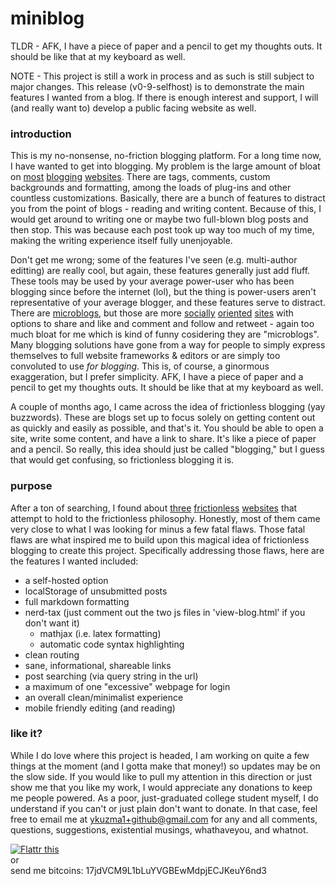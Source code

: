 # miniblog

TLDR - AFK, I have a piece of paper and a pencil to get my thoughts outs. It should be like that at my keyboard as well.

NOTE - This project is still a work in process and as such is still subject to major changes. This release (v0-9-selfhost) is to demonstrate the main features I wanted from a blog. If there is enough interest and support, I will (and really want to) develop a public facing website as well.

### introduction
This is my no-nonsense, no-friction blogging platform. For a long time now, I have wanted to get into blogging. My problem is the large amount of bloat on [most](http://blogger.com) [blogging](http://wordpress.org/) [websites](http://blog.com/). There are tags, comments, custom backgrounds and formatting, among the loads of plug-ins and other countless customizations. Basically, there are a bunch of features to distract you from the point of blogs - reading and writing content. Because of this, I would get around to writing one or maybe two full-blown blog posts and then stop. This was because each post took up way too much of my time, making the writing experience itself fully unenjoyable. 

Don't get me wrong; some of the features I've seen (e.g. multi-author editting) are really cool, but again, these features generally just add fluff. These tools may be used by your average power-user who has been blogging since before the internet (lol), but the thing is power-users aren't representative of your average blogger, and these features serve to distract. There are [microblogs](http://en.wikipedia.org/wiki/Microblogging), but those are more [socially](http://facebook.com) [oriented](http://tumblr.com) [sites](http://twitter.com) with options to share and like and comment and follow and retweet - again too much bloat for me which is kind of funny cosidering they are "microblogs". Many blogging solutions have gone from a way for people to simply express themselves to full website frameworks & editors or are simply too convoluted to use *for blogging*. This is, of course, a ginormous exaggeration, but I prefer simplicity. AFK, I have a piece of paper and a pencil to get my thoughts outs. It should be like that at my keyboard as well.

A couple of months ago, I came across the idea of frictionless blogging (yay buzzwords). These are blogs set up to focus solely on getting content out as quickly and easily as possible, and that's it. You should be able to open a site, write some content, and have a link to share. It's like a piece of paper and a pencil. So really, this idea should just be called "blogging," but I guess that would get confusing, so frictionless blogging it is.

### purpose
After a ton of searching, I found about [three](http://throwww.com/) [frictionless](http://feathe.rs/) [websites](http://scriptogr.am/) that attempt to hold to the frictionless philosophy. Honestly, most of them came very close to what I was looking for minus a few fatal flaws. Those fatal flaws are what inspired me to build upon this magical idea of frictionless blogging to create this project. Specifically addressing those flaws, here are the features I wanted included:
* a self-hosted option
* localStorage of unsubmitted posts
* full markdown formatting
* nerd-tax (just comment out the two js files in 'view-blog.html' if you don't want it)
    * mathjax (i.e. latex formatting)
    * automatic code syntax highlighting
* clean routing
* sane, informational, shareable links
* post searching (via query string in the url)
* a maximum of one "excessive" webpage for login
* an overall clean/minimalist experience
* mobile friendly editing (and reading)

### like it?
While I do love where this project is headed, I am working on quite a few things at the moment (and I gotta make that money!) so updates may be on the slow side. If you would like to pull my attention in this direction or just show me that you like my work, I would appreciate any donations to keep me people powered. As a poor, just-graduated college student myself, I do understand if you can't or just plain don't want to donate. In that case, feel free to email me at ykuzma1+github@gmail.com for any and all comments, questions, suggestions, existential musings, whathaveyou, and whatnot.

<a href="http://flattr.com/thing/1222424/ykuzma1-on-GitHub" target="_blank">
  <img src="http://api.flattr.com/button/flattr-badge-large.png" alt="Flattr this" title="Flattr this" border="0" />
</a><br/>
or<br/>
send me bitcoins: 17jdVCM9L1bLuYVGBEwMdpjECJKeuY6nd3
